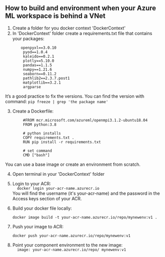 ## How to build and environment when your Azure ML workspace is behind a VNet

1. Create a folder for you docker context 'DockerContext'
2. In 'DockerContext' folder create a requirements.txt file that contains your  packages:  
```
       openpyxl==3.0.10   
        pyod==1.0.4    
        kaleido==0.2.1  
        plotly==5.10.0    
        pandas==1.1.5    
        numpy==1.21.6    
        seaborn==0.11.2    
        pathlib2==2.3.7.post1    
        matplotlib==3.2.1    
        argparse    
```
It’s a good practice to fix the versions. You can find the version with command: ``pip freeze | grep 'the package name' ``  

3.	Create a Dockerfile:  
```        
        #FROM mcr.microsoft.com/azureml/openmpi3.1.2-ubuntu18.04
        FROM python:3.8

        # python installs
        COPY requirements.txt .
        RUN pip install -r requirements.txt

        # set command
        CMD ["bash"]
```

You can use a base image or create an environment from scratch. 

4.	Open terminal in your 'DockerContext' folder 

5.	Login to your ACR:  
``  
    docker login your-acr-name.azurecr.io  
``  
You will find the username (it's your-acr-name) and the password in the Access keys section of your ACR.  

6.	Build your docker file locally: 

    ``docker image build -t your-acr-name.azurecr.io/repo/mynewenv:v1 .
    `` 

7.	Push your image to ACR:  

    ``docker push your-acr-name.azurecr.io/repo/mynewenv:v1
``  

8.	Point your component environment to the new image:   
``   image: your-acr-name.azurecr.io/repo/ mynewenv:v1
    ``  
